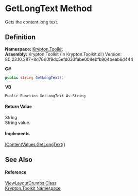 # GetLongText Method


Gets the content long text.



## Definition
**Namespace:** <a href="79d2eac2-21f4-54ff-7552-b20c33c30600.md">Krypton.Toolkit</a>  
**Assembly:** Krypton.Toolkit (in Krypton.Toolkit.dll) Version: 80.23.10.287+8d7660f9dc5efd033fabe008ebfb904beab6d444

**C#**
``` C#
public string GetLongText()
```
**VB**
``` VB
Public Function GetLongText As String
```



#### Return Value
String  
String value.

#### Implements
<a href="5ccbaa72-33b2-2f6b-db22-1cb5c5301e60.md">IContentValues.GetLongText()</a>  


## See Also


#### Reference
<a href="fd0bde37-b9ea-c1ca-64d0-cdf558814e62.md">ViewLayoutCrumbs Class</a>  
<a href="79d2eac2-21f4-54ff-7552-b20c33c30600.md">Krypton.Toolkit Namespace</a>  
